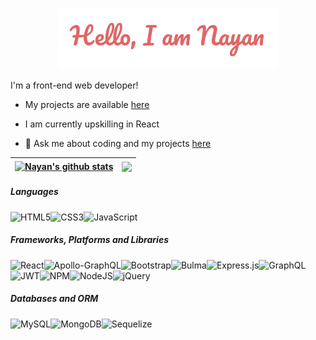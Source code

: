 <p align="center"><img width="70%" alt="Hello, I'm Nayan." src="./assets/images/hello-nayan.png" /></a></p>

I'm a front-end web developer!

- My projects are available [here](https://nsharma-uk.github.io/professional-portfolio/)

- I am currently upskilling in React
- 💬 Ask me about coding and my projects [here](mailto:nsharma711@gmail.com)

| <a href="https://github.com/nsharma-uk/github-readme-stats"><img align="center" src="https://github-readme-stats.vercel.app/api?username=nsharma-uk&show_icons=true&include_all_commits=true&theme=buefy&hide_border=true" alt="Nayan's github stats" /></a> | <a href="https://github.com/nsharma-uk/github-readme-stats"><img align="center" src="https://github-readme-stats.vercel.app/api/top-langs/?username=nsharma-uk&layout=compact&theme=buefy&hide_border=true" /></a> |
| ------------------------------------------------------------------------------------------------------------------------------------------------------------------------------------------------------------------------------------------------------------ | ------------------------------------------------------------------------------------------------------------------------------------------------------------------------------------------------------------------ |

##### Languages

<img align="left" alt="HTML5" src= "https://img.shields.io/badge/html5-%23E34F26.svg?style=for-the-badge&logo=html5&logoColor=white"/>

<img align="left" alt="CSS3" src= "https://img.shields.io/badge/css3-%231572B6.svg?style=for-the-badge&logo=css3&logoColor=white"/>

<img alt="JavaScript" src= "https://img.shields.io/badge/javascript-%23323330.svg?style=for-the-badge&logo=javascript&logoColor=%23F7DF1E"/>

##### Frameworks, Platforms and Libraries

<img alt="React" align="left" src= "https://img.shields.io/badge/react-%2320232a.svg?style=for-the-badge&logo=react&logoColor=%2361DAFB"/>

<img align="left" alt="Apollo-GraphQL" src= "https://img.shields.io/badge/-ApolloGraphQL-311C87?style=for-the-badge&logo=apollo-graphql"/>

<img align="left" alt="Bootstrap" src= "https://img.shields.io/badge/bootstrap-%23563D7C.svg?style=for-the-badge&logo=bootstrap&logoColor=white"/>

<img align="left" alt="Bulma" src= "https://img.shields.io/badge/bulma-00D0B1?style=for-the-badge&logo=bulma&logoColor=white"/>

<img align="left" alt="Express.js" src= "https://img.shields.io/badge/express.js-%23404d59.svg?style=for-the-badge&logo=express&logoColor=%2361DAFB"/>

<img align="left" alt="GraphQL" src= "https://img.shields.io/badge/-GraphQL-E10098?style=for-the-badge&logo=graphql&logoColor=white"/>

<img alt="jQuery" src= "https://img.shields.io/badge/jquery-%230769AD.svg?style=for-the-badge&logo=jquery&logoColor=white"/>

<img align="left" alt="JWT" src= "https://img.shields.io/badge/JWT-black?style=for-the-badge&logo=JSON%20web%20tokens"/>

<img align="left" alt="NPM" src= "https://img.shields.io/badge/NPM-%23000000.svg?style=for-the-badge&logo=npm&logoColor=white"/>

<img align="left" alt="NodeJS" src= "https://img.shields.io/badge/node.js-6DA55F?style=for-the-badge&logo=node.js&logoColor=white"/>


##### Databases and ORM

<img align="left" alt="MySQL" src= "https://img.shields.io/badge/mysql-%2300f.svg?style=for-the-badge&logo=mysql&logoColor=white"/>

<img align="left" alt="MongoDB" src= "https://img.shields.io/badge/MongoDB-%234ea94b.svg?style=for-the-badge&logo=mongodb&logoColor=white"/>

<img align="left" alt="Sequelize" src= "https://img.shields.io/badge/Sequelize-52B0E7?style=for-the-badge&logo=Sequelize&logoColor=white"/>
